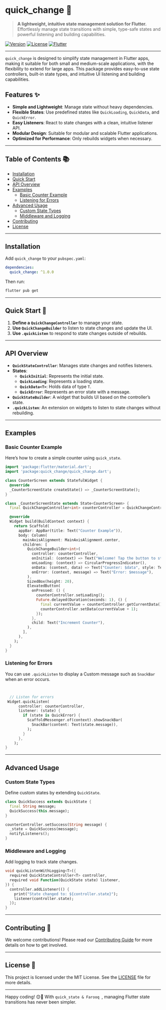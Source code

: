 
# quick_change 🧩

> **A lightweight, intuitive state management solution for Flutter.**  
> Effortlessly manage state transitions with simple, type-safe states and powerful listening and building capabilities.

[![Version](https://img.shields.io/badge/version-1.0.0-blue.svg)](https://pub.dev/packages/quick_state)
[![License](https://img.shields.io/badge/license-MIT-green.svg)](https://opensource.org/licenses/MIT)
[![Flutter](https://img.shields.io/badge/flutter-%2302569B.svg?style=for-the-badge&logo=flutter&logoColor=white)](https://flutter.dev/)

---

`quick_change` is designed to simplify state management in Flutter apps, making it suitable for both small and medium-scale applications, with the flexibility to extend for large apps. This package provides easy-to-use state controllers, built-in state types, and intuitive UI listening and building capabilities.

## Features ✨

- **Simple and Lightweight**: Manage state without heavy dependencies.
- **Flexible States**: Use predefined states like `QuickLoading`, `QuickData`, and `QuickError`.
- **Easy Listeners**: React to state changes with a clean, intuitive listener API.
- **Modular Design**: Suitable for modular and scalable Flutter applications.
- **Optimized for Performance**: Only rebuilds widgets when necessary.

---

## Table of Contents 📚

- [Installation](#installation)
- [Quick Start](#quick-start)
- [API Overview](#api-overview)
- [Examples](#examples)
  - [Basic Counter Example](#basic-counter-example)
  - [Listening for Errors](#listening-for-errors)
- [Advanced Usage](#advanced-usage)
  - [Custom State Types](#custom-state-types)
  - [Middleware and Logging](#middleware-and-logging)
- [Contributing](#contributing)
- [License](#license)

---

## Installation

Add `quick_change` to your `pubspec.yaml`:

```yaml
dependencies:
  quick_change: ^1.0.0
```

Then run:

```bash
flutter pub get
```

---

## Quick Start 🚀

1. **Define a `QuickChangeController`** to manage your state.
2. **Use `QuickChangeBuilder`** to listen to state changes and update the UI.
3. **Use `.quickListen`** to respond to state changes outside of rebuilds.

---

## API Overview

- **`QuickStateController`**: Manages state changes and notifies listeners.
- **States**:
  - **`QuickInitial`**: Represents the initial state.
  - **`QuickLoading`**: Represents a loading state.
  - **`QuickData<T>`**: Holds data of type `T`.
  - **`QuickError`**: Represents an error state with a message.
- **`QuickStateBuilder`**: A widget that builds UI based on the controller’s state.
- **`.quickListen`**: An extension on widgets to listen to state changes without rebuilding.

---

## Examples

### Basic Counter Example

Here’s how to create a simple counter using `quick_state`.

```dart
import 'package:flutter/material.dart';
import 'package:quick_change/quick_change.dart';

class CounterScreen extends StatefulWidget {
  @override
  _CounterScreenState createState() => _CounterScreenState();
}

class _CounterScreenState extends State<CounterScreen> {
  final QuickChangeController<int> counterController = QuickChangeController<int>();

  @override
  Widget build(BuildContext context) {
    return Scaffold(
      appBar: AppBar(title: Text("Counter Example")),
      body: Column(
        mainAxisAlignment: MainAxisAlignment.center,
        children: [
          QuickChangeBuilder<int>(
            controller: counterController,
            onInitial: (context) => Text("Welcome! Tap the button to start."),
            onLoading: (context) => CircularProgressIndicator(),
            onData: (context, data) => Text("Counter: $data", style: TextStyle(fontSize: 24)),
            onError: (context, message) => Text("Error: $message"),
          ),
          SizedBox(height: 20),
          ElevatedButton(
            onPressed: () {
              counterController.setLoading();
              Future.delayed(Duration(seconds: 1), () {
                final currentValue = counterController.getCurrentData() ?? 0;
                counterController.setData(currentValue + 1);
              });
            },
            child: Text("Increment Counter"),
          ),
        ],
      ),
    );
  }
}
```

### Listening for Errors

You can use `.quickListen` to display a Custom message such as `SnackBar` when an error occurs.

```dart


  // Listen for errors
 Widget.quickListen(
      controller: counterController,
      listener: (state) {
        if (state is QuickError) {
          ScaffoldMessenger.of(context).showSnackBar(
            SnackBar(content: Text(state.message)),
          );
        }
      },
    );
}
```

---

## Advanced Usage

### Custom State Types

Define custom states by extending `QuickState`.

```dart
class QuickSuccess extends QuickState {
  final String message;
  QuickSuccess(this.message);
}

counterController.setSuccess(String message) {
  _state = QuickSuccess(message);
  notifyListeners();
}
```

### Middleware and Logging

Add logging to track state changes.

```dart
void quickListenWithLogging<T>({
  required QuickStateController<T> controller,
  required void Function(QuickState state) listener,
}) {
  controller.addListener(() {
    print("State changed to: ${controller.state}");
    listener(controller.state);
  });
}
```

---

## Contributing 🤝

We welcome contributions! Please read our [Contributing Guide](CONTRIBUTING.md) for more details on how to get involved.

---

## License 📄

This project is licensed under the MIT License. See the [LICENSE](LICENSE) file for more details.

---

Happy coding! 😊🎉 With `quick_state & Farooq `, managing Flutter state transitions has never been simpler.
